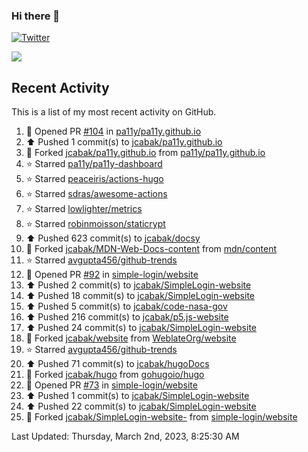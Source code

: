 ### Hi there 👋

[![Twitter](https://img.shields.io/twitter/follow/jcabak?style=social)](https://twitter.com/intent/follow?screen_name=JCabak)

![](http://github-profile-summary-cards.vercel.app/api/cards/profile-details?username=jcabak&theme=github)

<!--
**jcabak/jcabak** is a ✨ _special_ ✨ repository because its `README.md` (this file) appears on your GitHub profile.

Here are some ideas to get you started:

- 🔭 I’m currently working on ...
- 🌱 I’m currently learning ...
- 👯 I’m looking to collaborate on ...
- 🤔 I’m looking for help with ...
- 💬 Ask me about ...
- 📫 How to reach me: ...
- 😄 Pronouns: ...
- ⚡ Fun fact: ...
-->
## Recent Activity

This is a list of my most recent activity on GitHub.

<!--RECENT_ACTIVITY:start-->
1. 💪 Opened PR [#104](https://github.com/pa11y/pa11y.github.io/pull/104) in [pa11y/pa11y.github.io](https://github.com/pa11y/pa11y.github.io)<br>
2. ⬆️ Pushed 1 commit(s) to [jcabak/pa11y.github.io](https://github.com/jcabak/pa11y.github.io)<br>
3. 🔱 Forked [jcabak/pa11y.github.io](https://github.com/jcabak/pa11y.github.io) from [pa11y/pa11y.github.io](https://github.com/pa11y/pa11y.github.io)<br>
4. ⭐ Starred [pa11y/pa11y-dashboard](https://github.com/pa11y/pa11y-dashboard)<br>
5. ⭐ Starred [peaceiris/actions-hugo](https://github.com/peaceiris/actions-hugo)<br>
6. ⭐ Starred [sdras/awesome-actions](https://github.com/sdras/awesome-actions)<br>
7. ⭐ Starred [lowlighter/metrics](https://github.com/lowlighter/metrics)<br>
8. ⭐ Starred [robinmoisson/staticrypt](https://github.com/robinmoisson/staticrypt)<br>
9. ⬆️ Pushed 623 commit(s) to [jcabak/docsy](https://github.com/jcabak/docsy)<br>
10. 🔱 Forked [jcabak/MDN-Web-Docs-content](https://github.com/jcabak/MDN-Web-Docs-content) from [mdn/content](https://github.com/mdn/content)<br>
11. ⭐ Starred [avgupta456/github-trends](https://github.com/avgupta456/github-trends)<br>
12. 💪 Opened PR [#92](https://github.com/simple-login/website/pull/92) in [simple-login/website](https://github.com/simple-login/website)<br>
13. ⬆️ Pushed 2 commit(s) to [jcabak/SimpleLogin-website](https://github.com/jcabak/SimpleLogin-website)<br>
14. ⬆️ Pushed 18 commit(s) to [jcabak/SimpleLogin-website](https://github.com/jcabak/SimpleLogin-website)<br>
15. ⬆️ Pushed 5 commit(s) to [jcabak/code-nasa-gov](https://github.com/jcabak/code-nasa-gov)<br>
16. ⬆️ Pushed 216 commit(s) to [jcabak/p5.js-website](https://github.com/jcabak/p5.js-website)<br>
17. ⬆️ Pushed 24 commit(s) to [jcabak/SimpleLogin-website](https://github.com/jcabak/SimpleLogin-website)<br>
18. 🔱 Forked [jcabak/website](https://github.com/jcabak/website) from [WeblateOrg/website](https://github.com/WeblateOrg/website)<br>
19. ⭐ Starred [avgupta456/github-trends](https://github.com/avgupta456/github-trends)<br>
20. ⬆️ Pushed 71 commit(s) to [jcabak/hugoDocs](https://github.com/jcabak/hugoDocs)<br>
21. 🔱 Forked [jcabak/hugo](https://github.com/jcabak/hugo) from [gohugoio/hugo](https://github.com/gohugoio/hugo)<br>
22. 💪 Opened PR [#73](https://github.com/simple-login/website/pull/73) in [simple-login/website](https://github.com/simple-login/website)<br>
23. ⬆️ Pushed 1 commit(s) to [jcabak/SimpleLogin-website](https://github.com/jcabak/SimpleLogin-website)<br>
24. ⬆️ Pushed 22 commit(s) to [jcabak/SimpleLogin-website](https://github.com/jcabak/SimpleLogin-website)<br>
25. 🔱 Forked [jcabak/SimpleLogin-website-](https://github.com/jcabak/SimpleLogin-website-) from [simple-login/website](https://github.com/simple-login/website)<br>
<!--RECENT_ACTIVITY:end-->

<!--RECENT_ACTIVITY:last_update-->
Last Updated: Thursday, March 2nd, 2023, 8:25:30 AM
<!--RECENT_ACTIVITY:last_update_end-->
